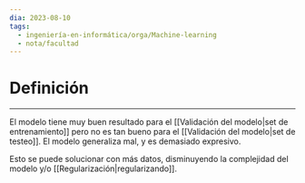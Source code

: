 ```yaml
---
dia: 2023-08-10
tags:
  - ingeniería-en-informática/orga/Machine-learning
  - nota/facultad
---
```

# Definición
---
El modelo tiene muy buen resultado para el [[Validación del modelo|set de entrenamiento]] pero no es tan bueno para el [[Validación del modelo|set de testeo]]. El modelo generaliza mal, y es demasiado expresivo.

Esto se puede solucionar con más datos, disminuyendo la complejidad del modelo y/o [[Regularización|regularizando]].
